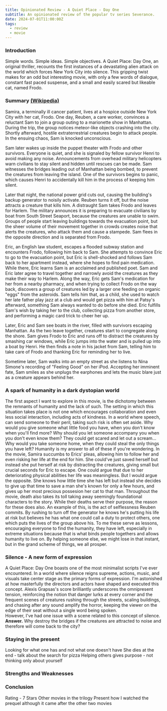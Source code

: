 ```yaml
---
title: Opinionated Review - A Quiet Place - Day One
subtitle: An opinionated review of the popular tv series Severance.
date: 2024-07-01T11:00:00Z
tags: 
  - review
  - movie
---
```


### Introduction
Simple words. Simple ideas. Simple objectives. A Quiet Place: Day One, an original thriller, recounts the first instances of a devastating alien attack on the world which forces New York City into silence. This gripping twist makes for an odd but interesting movie, with only a few words of dialogue, constant fast paced suspense, and a small and easily scared but likeable cat, named Frodo.

### Summary [(Wikipedia)](https://en.wikipedia.org/wiki/A_Quiet_Place:_Day_One)
Samira, a terminally ill cancer patient, lives at a hospice outside New York City with her cat, Frodo. One day, Reuben, a care worker, convinces a reluctant Sam to join a group outing to a marionette show in Manhattan. During the trip, the group notices meteor-like objects crashing into the city. Shortly afterward, hostile extraterrestrial creatures begin to attack people. In the ensuing chaos, Sam is knocked unconscious.

Sam later wakes up inside the puppet theater with Frodo and other survivors. Everyone is quiet, and she is signaled by fellow survivor Henri to avoid making any noise. Announcements from overhead military helicopters warn civilians to stay silent and hidden until rescues can be made. Sam witnesses the bridges leading out of Manhattan being bombed, to prevent the creatures from leaving the island. One of the survivors begins to panic, which causes Henri to accidentally kill him in the process of keeping him silent.

Later that night, the national power grid cuts out, causing the building's backup generator to noisily activate. Reuben turns it off, but the noise attracts a creature that kills him. A distraught Sam takes Frodo and leaves for Harlem. The military announces it is preparing to evacuate civilians by boat from South Street Seaport, because the creatures are unable to swim. Groups of people start leaving buildings towards the evacuation point, but the sheer volume of their movement together in crowds creates noise that alerts the creatures, who attack them and cause a stampede. Sam flees in the opposite direction and is separated from Frodo.

Eric, an English law student, escapes a flooded subway station and encounters Frodo, following him back to Sam. She attempts to convince Eric to go to the evacuation point, but Eric is shell-shocked and follows Sam back to her apartment instead, where she hopes to find pain medication. While there, Eric learns Sam is an acclaimed and published poet. Sam and Eric later agree to travel together and narrowly avoid the creatures as they make their way to Harlem. Along the way, Eric gets Sam's medication for her from a nearby pharmacy, and when trying to collect Frodo on the way back, discovers a group of creatures led by a larger one feeding on organic "eggs" from the asteroids. Sam tells him that, as a child, she used to watch her late father play jazz at a club and would get pizza with him at Patsy's afterward, something Sam always wanted to do before she died. Eric fulfills Sam's wish by taking her to the club, collecting pizza from another store, and performing a magic card trick to cheer her up.

Later, Eric and Sam see boats in the river, filled with survivors escaping Manhattan. As the two leave together, creatures start to congregate along the shore. Sam gives Frodo to Eric and runs off to distract the creatures by smashing car windows, while Eric jumps into the water and is pulled up into a boat by Henri. He then finds a note in his jacket from Sam, telling him to take care of Frodo and thanking Eric for reminding her to live.

Sometime later, Sam walks into an empty street as she listens to Nina Simone's recording of "Feeling Good" on her iPod. Accepting her imminent fate, Sam smiles as she unplugs the earphones and lets the music blare just as a creature appears behind her.

### A spark of humanity in a dark dystopian world
The first aspect I want to explore in this movie, is the dichotomy between the remnants of humanity and the lack of such. The setting in which this situation takes place is not one which encourages collaboration and even less social interaction, including acts of kindness. In a world where speech, can send someone to their peril, taking such risk is often set aside. Why would you give someone what little food you have, when you don't know when you'll find more? Why should you let someone accompany you when you don't even know them? They could get scared and let out a scream... Why would you take someone home, when they could steal the only things you have left? Humanity is my answer to all of these if you're wondering. In the movie, Samira succumbs to Erics' pleas, allowing him to follow her and even risking her life at the end for him. She could've just saved herself but instead she put herself at risk by distracting the creatures, giving small but crucial seconds for Eric to escape. One could argue that due to her deteriorating physical abilities her life was meaningless. But I would argue the opposite. She knows how little time she has left but instead she decides to give up that time to save a man she's known for only a few hours, and gives up her most precious possesion her cat to that man. Throughout the movie, death also takes its toll taking away seemingly foundational characters to the story. While their deaths serve their purpose, the reason for these does also. An example of this, is the act of selflessness Reuben commits. By rushing to turn off the generator he knows he's putting his life at risk but believes he has what one could call a duty to protect others, one which puts the lives of the group above his. To me these serve as lessons, encouraging everyone to find the humanity, they have left, especially in extreme situations because that is what binds people togethers and allows humanity to live on. By helping someone else, we might lose in that instant, but in the grand scheme of things, we all prosper.

### Silence - A new form of expression
A Quiet Place: Day One boasts one of the most minimalist scripts I've ever encountered. In a world where silence reigns supreme, actions, music, and visuals take center stage as the primary forms of expression. I'm astonished at how masterfully the directors and actors have shaped and executed this concept. Alexis Grapsas's score brilliantly underscores the omnipresent tension, reinforcing the notion that danger lurks at every corner and the frequent scenes of creatures rushing through the streets, scaling buildings, and chasing after any sound amplify the horror, keeping the viewer on the edge of their seat without a single word being spoken.  
However, I've had one issue with a scene related to this concept of silence. **Answer.** Why destroy the bridges if the creatures are attracted to noise and therefore will come back to the city?

### Staying in the present
Looking for what one has and not what one doesn't have
She dies at the end - talk about the search for pizza
Helping others gives purpose - not thinking only about yourself

### Strengths and Weaknesses

### Conclusion
Rating - 7 Stars
Other movies in the trilogy
Present how I watched the prequel although it came after the other two movies